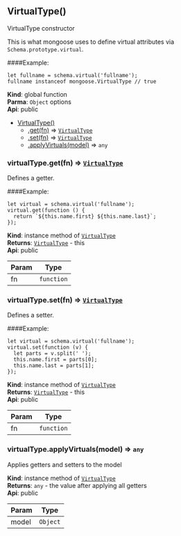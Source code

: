 <a name="VirtualType"></a>

## VirtualType()
VirtualType constructor

This is what mongoose uses to define virtual attributes via `Schema.prototype.virtual`.

####Example:

    let fullname = schema.virtual('fullname');
    fullname instanceof mongoose.VirtualType // true

**Kind**: global function  
**Parma**: <code>Object</code> options  
**Api**: public  

* [VirtualType()](#VirtualType)
    * [.get(fn)](#VirtualType+get) ⇒ [<code>VirtualType</code>](#VirtualType)
    * [.set(fn)](#VirtualType+set) ⇒ [<code>VirtualType</code>](#VirtualType)
    * [.applyVirtuals(model)](#VirtualType+applyVirtuals) ⇒ <code>any</code>

<a name="VirtualType+get"></a>

### virtualType.get(fn) ⇒ [<code>VirtualType</code>](#VirtualType)
Defines a getter.

####Example:

    let virtual = schema.virtual('fullname');
    virtual.get(function () {
      return `${this.name.first} ${this.name.last}`;
    });

**Kind**: instance method of [<code>VirtualType</code>](#VirtualType)  
**Returns**: [<code>VirtualType</code>](#VirtualType) - this  
**Api**: public  

| Param | Type |
| --- | --- |
| fn | <code>function</code> | 

<a name="VirtualType+set"></a>

### virtualType.set(fn) ⇒ [<code>VirtualType</code>](#VirtualType)
Defines a setter.

####Example:

    let virtual = schema.virtual('fullname');
    virtual.set(function (v) {
      let parts = v.split(' ');
      this.name.first = parts[0];
      this.name.last = parts[1];
    });

**Kind**: instance method of [<code>VirtualType</code>](#VirtualType)  
**Returns**: [<code>VirtualType</code>](#VirtualType) - this  
**Api**: public  

| Param | Type |
| --- | --- |
| fn | <code>function</code> | 

<a name="VirtualType+applyVirtuals"></a>

### virtualType.applyVirtuals(model) ⇒ <code>any</code>
Applies getters and setters to the model

**Kind**: instance method of [<code>VirtualType</code>](#VirtualType)  
**Returns**: <code>any</code> - the value after applying all getters  
**Api**: public  

| Param | Type |
| --- | --- |
| model | <code>Object</code> | 


